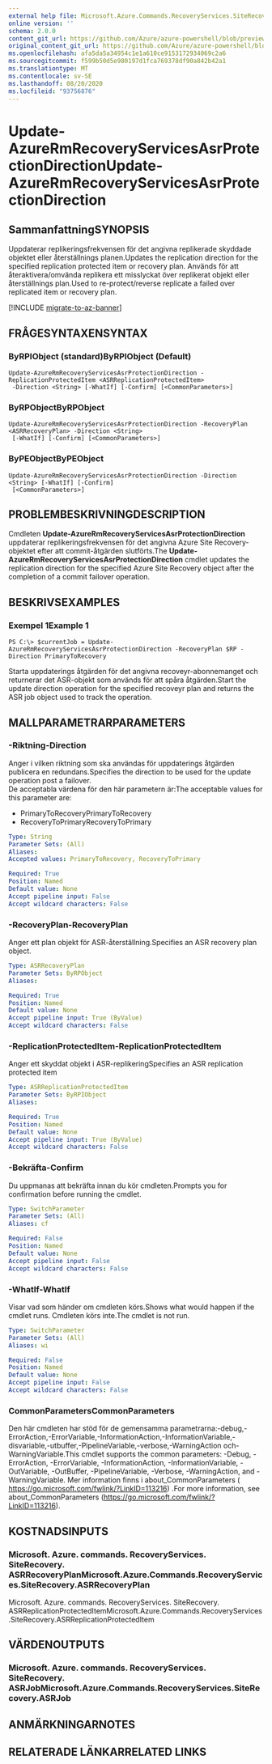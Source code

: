 ```yaml
---
external help file: Microsoft.Azure.Commands.RecoveryServices.SiteRecovery.dll-Help.xml
online version: ''
schema: 2.0.0
content_git_url: https://github.com/Azure/azure-powershell/blob/preview/src/ResourceManager/RecoveryServices.SiteRecovery/Commands.RecoveryServices.SiteRecovery/help/Update-AzureRmRecoveryServicesAsrProtectionDirection.md
original_content_git_url: https://github.com/Azure/azure-powershell/blob/preview/src/ResourceManager/RecoveryServices.SiteRecovery/Commands.RecoveryServices.SiteRecovery/help/Update-AzureRmRecoveryServicesAsrProtectionDirection.md
ms.openlocfilehash: afa5da5a34954c1e1a610ce9153172934069c2a6
ms.sourcegitcommit: f599b50d5e980197d1fca769378df90a842b42a1
ms.translationtype: MT
ms.contentlocale: sv-SE
ms.lasthandoff: 08/20/2020
ms.locfileid: "93756876"
---
```

# <span data-ttu-id="387e3-101">Update-AzureRmRecoveryServicesAsrProtectionDirection</span><span class="sxs-lookup"><span data-stu-id="387e3-101">Update-AzureRmRecoveryServicesAsrProtectionDirection</span></span>

## <span data-ttu-id="387e3-102">Sammanfattning</span><span class="sxs-lookup"><span data-stu-id="387e3-102">SYNOPSIS</span></span>
<span data-ttu-id="387e3-103">Uppdaterar replikeringsfrekvensen för det angivna replikerade skyddade objektet eller återställnings planen.</span><span class="sxs-lookup"><span data-stu-id="387e3-103">Updates the replication direction for the specified replication protected item or recovery plan.</span></span> <span data-ttu-id="387e3-104">Används för att återaktivera/omvända replikera ett misslyckat över replikerat objekt eller återställnings plan.</span><span class="sxs-lookup"><span data-stu-id="387e3-104">Used to re-protect/reverse replicate a failed over replicated item or recovery plan.</span></span>

[!INCLUDE [migrate-to-az-banner](../../includes/migrate-to-az-banner.md)]

## <span data-ttu-id="387e3-105">FRÅGESYNTAXEN</span><span class="sxs-lookup"><span data-stu-id="387e3-105">SYNTAX</span></span>

### <span data-ttu-id="387e3-106">ByRPIObject (standard)</span><span class="sxs-lookup"><span data-stu-id="387e3-106">ByRPIObject (Default)</span></span>
```
Update-AzureRmRecoveryServicesAsrProtectionDirection -ReplicationProtectedItem <ASRReplicationProtectedItem>
 -Direction <String> [-WhatIf] [-Confirm] [<CommonParameters>]
```

### <span data-ttu-id="387e3-107">ByRPObject</span><span class="sxs-lookup"><span data-stu-id="387e3-107">ByRPObject</span></span>
```
Update-AzureRmRecoveryServicesAsrProtectionDirection -RecoveryPlan <ASRRecoveryPlan> -Direction <String>
 [-WhatIf] [-Confirm] [<CommonParameters>]
```

### <span data-ttu-id="387e3-108">ByPEObject</span><span class="sxs-lookup"><span data-stu-id="387e3-108">ByPEObject</span></span>
```
Update-AzureRmRecoveryServicesAsrProtectionDirection -Direction <String> [-WhatIf] [-Confirm]
 [<CommonParameters>]
```

## <span data-ttu-id="387e3-109">PROBLEMBESKRIVNING</span><span class="sxs-lookup"><span data-stu-id="387e3-109">DESCRIPTION</span></span>
<span data-ttu-id="387e3-110">Cmdleten **Update-AzureRmRecoveryServicesAsrProtectionDirection** uppdaterar replikeringsfrekvensen för det angivna Azure Site Recovery-objektet efter att commit-åtgärden slutförts.</span><span class="sxs-lookup"><span data-stu-id="387e3-110">The **Update-AzureRmRecoveryServicesAsrProtectionDirection** cmdlet updates the replication direction for the specified Azure Site Recovery object after the completion of a commit failover operation.</span></span>

## <span data-ttu-id="387e3-111">BESKRIVS</span><span class="sxs-lookup"><span data-stu-id="387e3-111">EXAMPLES</span></span>

### <span data-ttu-id="387e3-112">Exempel 1</span><span class="sxs-lookup"><span data-stu-id="387e3-112">Example 1</span></span>
```
PS C:\> $currentJob = Update-AzureRmRecoveryServicesAsrProtectionDirection -RecoveryPlan $RP -Direction PrimaryToRecovery
```

<span data-ttu-id="387e3-113">Starta uppdaterings åtgärden för det angivna recoveyr-abonnemanget och returnerar det ASR-objekt som används för att spåra åtgärden.</span><span class="sxs-lookup"><span data-stu-id="387e3-113">Start the update direction operation for the specified recoveyr plan and returns the ASR job object used to track the operation.</span></span>

## <span data-ttu-id="387e3-114">MALLPARAMETRAR</span><span class="sxs-lookup"><span data-stu-id="387e3-114">PARAMETERS</span></span>

### <span data-ttu-id="387e3-115">-Riktning</span><span class="sxs-lookup"><span data-stu-id="387e3-115">-Direction</span></span>
<span data-ttu-id="387e3-116">Anger i vilken riktning som ska användas för uppdaterings åtgärden publicera en redundans.</span><span class="sxs-lookup"><span data-stu-id="387e3-116">Specifies the direction to be used for the update operation post a failover.</span></span>  
<span data-ttu-id="387e3-117">De acceptabla värdena för den här parametern är:</span><span class="sxs-lookup"><span data-stu-id="387e3-117">The acceptable values for this parameter are:</span></span>

- <span data-ttu-id="387e3-118">PrimaryToRecovery</span><span class="sxs-lookup"><span data-stu-id="387e3-118">PrimaryToRecovery</span></span>
- <span data-ttu-id="387e3-119">RecoveryToPrimary</span><span class="sxs-lookup"><span data-stu-id="387e3-119">RecoveryToPrimary</span></span>

```yaml
Type: String
Parameter Sets: (All)
Aliases: 
Accepted values: PrimaryToRecovery, RecoveryToPrimary

Required: True
Position: Named
Default value: None
Accept pipeline input: False
Accept wildcard characters: False
```

### <span data-ttu-id="387e3-120">-RecoveryPlan</span><span class="sxs-lookup"><span data-stu-id="387e3-120">-RecoveryPlan</span></span>
<span data-ttu-id="387e3-121">Anger ett plan objekt för ASR-återställning.</span><span class="sxs-lookup"><span data-stu-id="387e3-121">Specifies an ASR recovery plan object.</span></span>

```yaml
Type: ASRRecoveryPlan
Parameter Sets: ByRPObject
Aliases: 

Required: True
Position: Named
Default value: None
Accept pipeline input: True (ByValue)
Accept wildcard characters: False
```

### <span data-ttu-id="387e3-122">-ReplicationProtectedItem</span><span class="sxs-lookup"><span data-stu-id="387e3-122">-ReplicationProtectedItem</span></span>
<span data-ttu-id="387e3-123">Anger ett skyddat objekt i ASR-replikering</span><span class="sxs-lookup"><span data-stu-id="387e3-123">Specifies an ASR replication protected item</span></span>

```yaml
Type: ASRReplicationProtectedItem
Parameter Sets: ByRPIObject
Aliases: 

Required: True
Position: Named
Default value: None
Accept pipeline input: True (ByValue)
Accept wildcard characters: False
```

### <span data-ttu-id="387e3-124">-Bekräfta</span><span class="sxs-lookup"><span data-stu-id="387e3-124">-Confirm</span></span>
<span data-ttu-id="387e3-125">Du uppmanas att bekräfta innan du kör cmdleten.</span><span class="sxs-lookup"><span data-stu-id="387e3-125">Prompts you for confirmation before running the cmdlet.</span></span>

```yaml
Type: SwitchParameter
Parameter Sets: (All)
Aliases: cf

Required: False
Position: Named
Default value: None
Accept pipeline input: False
Accept wildcard characters: False
```

### <span data-ttu-id="387e3-126">-WhatIf</span><span class="sxs-lookup"><span data-stu-id="387e3-126">-WhatIf</span></span>
<span data-ttu-id="387e3-127">Visar vad som händer om cmdleten körs.</span><span class="sxs-lookup"><span data-stu-id="387e3-127">Shows what would happen if the cmdlet runs.</span></span> <span data-ttu-id="387e3-128">Cmdleten körs inte.</span><span class="sxs-lookup"><span data-stu-id="387e3-128">The cmdlet is not run.</span></span>

```yaml
Type: SwitchParameter
Parameter Sets: (All)
Aliases: wi

Required: False
Position: Named
Default value: None
Accept pipeline input: False
Accept wildcard characters: False
```

### <span data-ttu-id="387e3-129">CommonParameters</span><span class="sxs-lookup"><span data-stu-id="387e3-129">CommonParameters</span></span>
<span data-ttu-id="387e3-130">Den här cmdleten har stöd för de gemensamma parametrarna:-debug,-ErrorAction,-ErrorVariable,-InformationAction,-InformationVariable,-disvariable,-utbuffer,-PipelineVariable,-verbose,-WarningAction och-WarningVariable.</span><span class="sxs-lookup"><span data-stu-id="387e3-130">This cmdlet supports the common parameters: -Debug, -ErrorAction, -ErrorVariable, -InformationAction, -InformationVariable, -OutVariable, -OutBuffer, -PipelineVariable, -Verbose, -WarningAction, and -WarningVariable.</span></span> <span data-ttu-id="387e3-131">Mer information finns i about_CommonParameters ( https://go.microsoft.com/fwlink/?LinkID=113216) .</span><span class="sxs-lookup"><span data-stu-id="387e3-131">For more information, see about_CommonParameters (https://go.microsoft.com/fwlink/?LinkID=113216).</span></span>

## <span data-ttu-id="387e3-132">KOSTNADS</span><span class="sxs-lookup"><span data-stu-id="387e3-132">INPUTS</span></span>

### <span data-ttu-id="387e3-133">Microsoft. Azure. commands. RecoveryServices. SiteRecovery. ASRRecoveryPlan</span><span class="sxs-lookup"><span data-stu-id="387e3-133">Microsoft.Azure.Commands.RecoveryServices.SiteRecovery.ASRRecoveryPlan</span></span>
<span data-ttu-id="387e3-134">Microsoft. Azure. commands. RecoveryServices. SiteRecovery. ASRReplicationProtectedItem</span><span class="sxs-lookup"><span data-stu-id="387e3-134">Microsoft.Azure.Commands.RecoveryServices.SiteRecovery.ASRReplicationProtectedItem</span></span>

## <span data-ttu-id="387e3-135">VÄRDEN</span><span class="sxs-lookup"><span data-stu-id="387e3-135">OUTPUTS</span></span>

### <span data-ttu-id="387e3-136">Microsoft. Azure. commands. RecoveryServices. SiteRecovery. ASRJob</span><span class="sxs-lookup"><span data-stu-id="387e3-136">Microsoft.Azure.Commands.RecoveryServices.SiteRecovery.ASRJob</span></span>

## <span data-ttu-id="387e3-137">ANMÄRKNINGAR</span><span class="sxs-lookup"><span data-stu-id="387e3-137">NOTES</span></span>

## <span data-ttu-id="387e3-138">RELATERADE LÄNKAR</span><span class="sxs-lookup"><span data-stu-id="387e3-138">RELATED LINKS</span></span>

